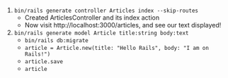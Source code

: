 1. `bin/rails generate controller Articles index --skip-routes`
    - Created ArticlesController and its index action
    - Now visit http://localhost:3000/articles, and see our text displayed!
2. `bin/rails generate model Article title:string body:text`
    - `bin/rails db:migrate`
    - `article = Article.new(title: "Hello Rails", body: "I am on Rails!")`
    - `article.save`
    - `article`